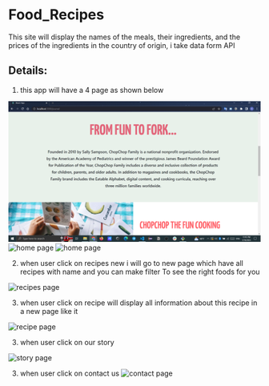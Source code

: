 # Food_Recipes

This site will display the names of the meals, their ingredients, and the prices of the ingredients in the country of origin, i take data form API

## Details:

1. this app will have a 4 page as shown below

![home page](public/image/s12.png)
![home page](public/images/s12.png)
![home page](public/images/s13.png)

2. when user click on recipes new i will go to new page which have all recipes with name and you can make filter To see the right foods for you

![recipes page](/project/public/images/s1.png)
<!-- ![recipes page](/project/public/images/s2.png) -->
<!-- ![recipes page](/project/public/images/s3.png) -->

3. when user click on recipe will display all information about this recipe in a new page like it

![recipe page](/project/public/images/s4.png)
<!-- ![recipe page](/project/public/images/s5.png) -->
<!-- ![recipe page](/project/public/images/s6.png) -->
<!-- ![recipe page](/project/public/images/s7.png) -->
<!-- ![recipe page](/project/public/images/s8.png) -->
<!-- ![recipe page](/project/public/images/s9.png) -->
<!-- ![recipe page](/project/public/images/s10.png) -->

3. when user click on our story

![story page](/project/public/images/14.png)
<!-- ![story page](/project/public/images/15s.png) -->
<!-- ![story page](/project/public/images/16s.png) -->
<!-- ![story page](/project/public/images/17s.png) -->
<!-- ![story page](/project/public/images/18s.png) -->

3. when user click on contact us
   ![contact page](/project/public/images/sc.png)
